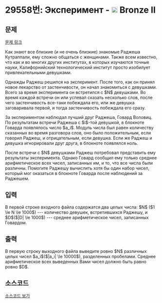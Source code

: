 # 29558번: Эксперимент - <img src="https://static.solved.ac/tier_small/4.svg" style="height:20px" /> Bronze II

<!-- performance -->

<!-- 문제 제출 후 깃허브에 푸시를 했을 때 제출한 코드의 성능이 입력될 공간입니다.-->

<!-- end -->

## 문제

[문제 링크](https://boj.kr/29558)


<p>Как знают все близкие (и не очень близкие) знакомые Раджеша Кутраппали, ему сложно общаться с женщинами. Также всем известно, что как и во многих других институтах, в которых изучаются точные науки, Калифорнийский технологический институт просто изобилует привлекательными девушками.</p>

<p>Однажды Раджеш решился на эксперимент. После того, как он принял новое лекарство от застенчивости, он начал знакомиться с девушками. Всего за время эксперимента он встретился с $N$ девушками. Во время каждой встречи он или успевал сказать несколько слов, после чего застенчивость все-таки побеждала его, или же девушка заговаривала первой, и тогда застенчивость побеждала его сразу.</p>

<p>За экспериментом наблюдал лучший друг Раджеша, Говард Воловиц. По результатам встречи Раджеша с $i$-той девушкой, в блокноте Говарда появлялось число $a_i$. Модуль числа был равен количеству сказанных во время разговора слов, оно было положительным, если говорил Раджеш, и отрицательным, если девушка. Если же Раджеш и девушка игнорировали друг друга, в блокноте появлялся ноль.</p>

<p>После встречи с $N$ девушками Раджеш потребовал представить ему результаты эксперимента. Однако Говард сообщил ему только среднее арифметическое всех чисел, записанных им, и то, что все числа были различны. Помогите Раджешу вычислить хотя бы один набор чисел, который мог оказаться в блокноте Говарда после наблюдений за Раджешем.</p>



## 입력


<p>В первой строке входного файла содержатся два целых числа: $N$ ($1 \le N \le 1000$) --- количество девушек, встретившихся Раджешу, и $D$($|D| \le 1000$) --- среднее арифметическое чисел, записанных Говардом.</p>



## 출력


<p>В первую строку выходного файла выведите ровно $N$ различных целых чисел $a_i$($|a_i| \le 10000$), разделенных пробелами. Среднее арифметическое всех выведенных Вами чисел должно быть равно ровно $D$.</p>



## 소스코드

[소스코드 보기](Эксперимент.py)